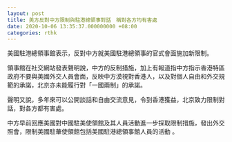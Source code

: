 ```yaml
---
layout: post
title: 美方反對中方限制與駐港總領事對話　稱對各方均有害處
date: 2020-10-06 13:35:37.000000000 +08:00
categories: rthk
---
```


美國駐港總領事館表示，反對中方就美國駐港總領事的官式會面施加新限制。

領事館在社交網站發表聲明說，中方的反制措施，加上有報道指中方指示香港特區政府不要與美國外交人員會面，反映中方漠視對香港人，以及對個人自由和外交規範的承諾，北京亦未能履行對「一國兩制」的承諾。

聲明又說，多年來可以公開談話和自由交流意見，令到香港獲益，北京致力限制對話，對各方都有害處。

中方早前回應美國對中國駐美使領館及其人員活動進一步採取限制措施，發出外交照會，限制美國駐華使領館包括美國駐港總領事館人員的活動 。
